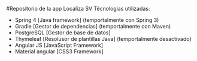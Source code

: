 #Repositorio de la app Localiza SV
Técnologias utilizadas:
* Spring 4 [Java framework] (temportalmente con Spring 3)
* Gradle [Gestor de dependencias] (temportalmente con Maven)
* PostgreSQL [Gestor de base de datos]
* Thymeleaf [Resolusor de plantillas Java] (temportalmente desactivado)
* Angular JS [JavaScript Framework]
* Material angular [CSS3 Framework]
